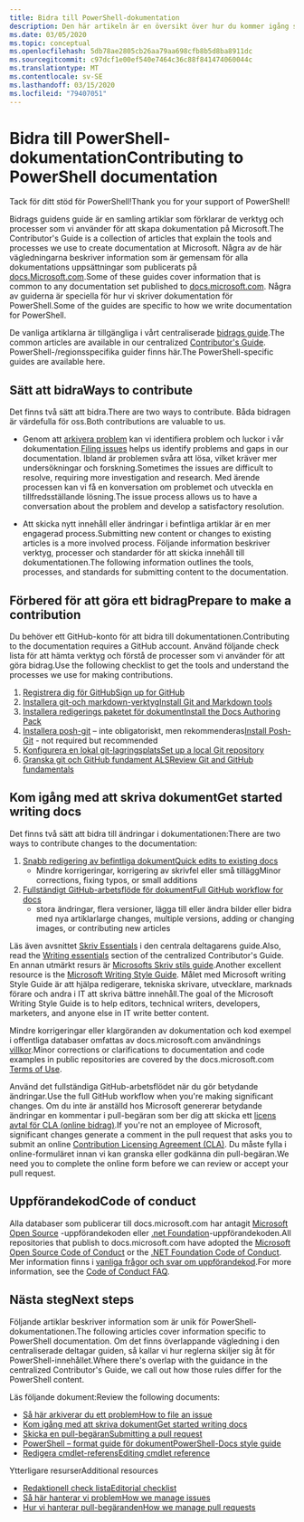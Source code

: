 ```yaml
---
title: Bidra till PowerShell-dokumentation
description: Den här artikeln är en översikt över hur du kommer igång som en deltagare i PowerShell-dokumentationen.
ms.date: 03/05/2020
ms.topic: conceptual
ms.openlocfilehash: 5db78ae2805cb26aa79aa698cfb8b5d8ba8911dc
ms.sourcegitcommit: c97dcf1e00ef540e7464c36c88f841474060044c
ms.translationtype: MT
ms.contentlocale: sv-SE
ms.lasthandoff: 03/15/2020
ms.locfileid: "79407051"
---
```

# <a name="contributing-to-powershell-documentation"></a><span data-ttu-id="26f9b-103">Bidra till PowerShell-dokumentation</span><span class="sxs-lookup"><span data-stu-id="26f9b-103">Contributing to PowerShell documentation</span></span>

<span data-ttu-id="26f9b-104">Tack för ditt stöd för PowerShell!</span><span class="sxs-lookup"><span data-stu-id="26f9b-104">Thank you for your support of PowerShell!</span></span>

<span data-ttu-id="26f9b-105">Bidrags guidens guide är en samling artiklar som förklarar de verktyg och processer som vi använder för att skapa dokumentation på Microsoft.</span><span class="sxs-lookup"><span data-stu-id="26f9b-105">The Contributor's Guide is a collection of articles that explain the tools and processes we use to create documentation at Microsoft.</span></span> <span data-ttu-id="26f9b-106">Några av de här vägledningarna beskriver information som är gemensam för alla dokumentations uppsättningar som publicerats på [docs.Microsoft.com][docs].</span><span class="sxs-lookup"><span data-stu-id="26f9b-106">Some of these guides cover information that is common to any documentation set published to [docs.microsoft.com][docs].</span></span> <span data-ttu-id="26f9b-107">Några av guiderna är speciella för hur vi skriver dokumentation för PowerShell.</span><span class="sxs-lookup"><span data-stu-id="26f9b-107">Some of the guides are specific to how we write documentation for PowerShell.</span></span>

<span data-ttu-id="26f9b-108">De vanliga artiklarna är tillgängliga i vårt centraliserade [bidrags guide][contribute].</span><span class="sxs-lookup"><span data-stu-id="26f9b-108">The common articles are available in our centralized [Contributor's Guide][contribute].</span></span> <span data-ttu-id="26f9b-109">PowerShell-/regionsspecifika guider finns här.</span><span class="sxs-lookup"><span data-stu-id="26f9b-109">The PowerShell-specific guides are available here.</span></span>

## <a name="ways-to-contribute"></a><span data-ttu-id="26f9b-110">Sätt att bidra</span><span class="sxs-lookup"><span data-stu-id="26f9b-110">Ways to contribute</span></span>

<span data-ttu-id="26f9b-111">Det finns två sätt att bidra.</span><span class="sxs-lookup"><span data-stu-id="26f9b-111">There are two ways to contribute.</span></span> <span data-ttu-id="26f9b-112">Båda bidragen är värdefulla för oss.</span><span class="sxs-lookup"><span data-stu-id="26f9b-112">Both contributions are valuable to us.</span></span>

- <span data-ttu-id="26f9b-113">Genom att [arkivera problem][file-an-issue] kan vi identifiera problem och luckor i vår dokumentation.</span><span class="sxs-lookup"><span data-stu-id="26f9b-113">[Filing issues][file-an-issue] helps us identify problems and gaps in our documentation.</span></span> <span data-ttu-id="26f9b-114">Ibland är problemen svåra att lösa, vilket kräver mer undersökningar och forskning.</span><span class="sxs-lookup"><span data-stu-id="26f9b-114">Sometimes the issues are difficult to resolve, requiring more investigation and research.</span></span> <span data-ttu-id="26f9b-115">Med ärende processen kan vi få en konversation om problemet och utveckla en tillfredsställande lösning.</span><span class="sxs-lookup"><span data-stu-id="26f9b-115">The issue process allows us to have a conversation about the problem and develop a satisfactory resolution.</span></span>

- <span data-ttu-id="26f9b-116">Att skicka nytt innehåll eller ändringar i befintliga artiklar är en mer engagerad process.</span><span class="sxs-lookup"><span data-stu-id="26f9b-116">Submitting new content or changes to existing articles is a more involved process.</span></span> <span data-ttu-id="26f9b-117">Följande information beskriver verktyg, processer och standarder för att skicka innehåll till dokumentationen.</span><span class="sxs-lookup"><span data-stu-id="26f9b-117">The following information outlines the tools, processes, and standards for submitting content to the documentation.</span></span>

## <a name="prepare-to-make-a-contribution"></a><span data-ttu-id="26f9b-118">Förbered för att göra ett bidrag</span><span class="sxs-lookup"><span data-stu-id="26f9b-118">Prepare to make a contribution</span></span>

<span data-ttu-id="26f9b-119">Du behöver ett GitHub-konto för att bidra till dokumentationen.</span><span class="sxs-lookup"><span data-stu-id="26f9b-119">Contributing to the documentation requires a GitHub account.</span></span> <span data-ttu-id="26f9b-120">Använd följande check lista för att hämta verktyg och förstå de processer som vi använder för att göra bidrag.</span><span class="sxs-lookup"><span data-stu-id="26f9b-120">Use the following checklist to get the tools and understand the processes we use for making contributions.</span></span>

1. [<span data-ttu-id="26f9b-121">Registrera dig för GitHub</span><span class="sxs-lookup"><span data-stu-id="26f9b-121">Sign up for GitHub</span></span>](/contribute/get-started-setup-github)
1. [<span data-ttu-id="26f9b-122">Installera git-och markdown-verktyg</span><span class="sxs-lookup"><span data-stu-id="26f9b-122">Install Git and Markdown tools</span></span>](/contribute/get-started-setup-tools)
1. [<span data-ttu-id="26f9b-123">Installera redigerings paketet för dokument</span><span class="sxs-lookup"><span data-stu-id="26f9b-123">Install the Docs Authoring Pack</span></span>](/contribute/how-to-write-docs-auth-pack)
1. <span data-ttu-id="26f9b-124">[Installera posh-git][posh-git] – inte obligatoriskt, men rekommenderas</span><span class="sxs-lookup"><span data-stu-id="26f9b-124">[Install Posh-Git][posh-git] - not required but recommended</span></span>
1. [<span data-ttu-id="26f9b-125">Konfigurera en lokal git-lagringsplats</span><span class="sxs-lookup"><span data-stu-id="26f9b-125">Set up a local Git repository</span></span>](/contribute/get-started-setup-local)
1. [<span data-ttu-id="26f9b-126">Granska git och GitHub fundament ALS</span><span class="sxs-lookup"><span data-stu-id="26f9b-126">Review Git and GitHub fundamentals</span></span>](/contribute/git-github-fundamentals)

## <a name="get-started-writing-docs"></a><span data-ttu-id="26f9b-127">Kom igång med att skriva dokument</span><span class="sxs-lookup"><span data-stu-id="26f9b-127">Get started writing docs</span></span>

<span data-ttu-id="26f9b-128">Det finns två sätt att bidra till ändringar i dokumentationen:</span><span class="sxs-lookup"><span data-stu-id="26f9b-128">There are two ways to contribute changes to the documentation:</span></span>

1. [<span data-ttu-id="26f9b-129">Snabb redigering av befintliga dokument</span><span class="sxs-lookup"><span data-stu-id="26f9b-129">Quick edits to existing docs</span></span>](/contribute/#quick-edits-to-existing-documents)
   - <span data-ttu-id="26f9b-130">Mindre korrigeringar, korrigering av skrivfel eller små tillägg</span><span class="sxs-lookup"><span data-stu-id="26f9b-130">Minor corrections, fixing typos, or small additions</span></span>
1. [<span data-ttu-id="26f9b-131">Fullständigt GitHub-arbetsflöde för dokument</span><span class="sxs-lookup"><span data-stu-id="26f9b-131">Full GitHub workflow for docs</span></span>](/contribute/how-to-write-workflows-major)
   - <span data-ttu-id="26f9b-132">stora ändringar, flera versioner, lägga till eller ändra bilder eller bidra med nya artiklar</span><span class="sxs-lookup"><span data-stu-id="26f9b-132">large changes, multiple versions, adding or changing images, or contributing new articles</span></span>

<span data-ttu-id="26f9b-133">Läs även avsnittet [Skriv Essentials](/contribute/style-quick-start) i den centrala deltagarens guide.</span><span class="sxs-lookup"><span data-stu-id="26f9b-133">Also, read the [Writing essentials](/contribute/style-quick-start) section of the centralized Contributor's Guide.</span></span> <span data-ttu-id="26f9b-134">En annan utmärkt resurs är [Microsofts Skriv stils guide][style-guide].</span><span class="sxs-lookup"><span data-stu-id="26f9b-134">Another excellent resource is the [Microsoft Writing Style Guide][style-guide].</span></span> <span data-ttu-id="26f9b-135">Målet med Microsoft writing Style Guide är att hjälpa redigerare, tekniska skrivare, utvecklare, marknads förare och andra i IT att skriva bättre innehåll.</span><span class="sxs-lookup"><span data-stu-id="26f9b-135">The goal of the Microsoft Writing Style Guide is to help editors, technical writers, developers, marketers, and anyone else in IT write better content.</span></span>

<span data-ttu-id="26f9b-136">Mindre korrigeringar eller klargöranden av dokumentation och kod exempel i offentliga databaser omfattas av docs.microsoft.com användnings [villkor][terms-of-use].</span><span class="sxs-lookup"><span data-stu-id="26f9b-136">Minor corrections or clarifications to documentation and code examples in public repositories are covered by the docs.microsoft.com [Terms of Use][terms-of-use].</span></span>

<span data-ttu-id="26f9b-137">Använd det fullständiga GitHub-arbetsflödet när du gör betydande ändringar.</span><span class="sxs-lookup"><span data-stu-id="26f9b-137">Use the full GitHub workflow when you're making significant changes.</span></span> <span data-ttu-id="26f9b-138">Om du inte är anställd hos Microsoft genererar betydande ändringar en kommentar i pull-begäran som ber dig att skicka ett [licens avtal för CLA (online bidrag)][cla].</span><span class="sxs-lookup"><span data-stu-id="26f9b-138">If you're not an employee of Microsoft, significant changes generate a comment in the pull request that asks you to submit an online [Contribution Licensing Agreement (CLA)][cla].</span></span> <span data-ttu-id="26f9b-139">Du måste fylla i online-formuläret innan vi kan granska eller godkänna din pull-begäran.</span><span class="sxs-lookup"><span data-stu-id="26f9b-139">We need you to complete the online form before we can review or accept your pull request.</span></span>

## <a name="code-of-conduct"></a><span data-ttu-id="26f9b-140">Uppförandekod</span><span class="sxs-lookup"><span data-stu-id="26f9b-140">Code of conduct</span></span>

<span data-ttu-id="26f9b-141">Alla databaser som publicerar till docs.microsoft.com har antagit [Microsoft Open Source](https://opensource.microsoft.com/codeofconduct/) -uppförandekoden eller [.net Foundation](https://dotnetfoundation.org/code-of-conduct)-uppförandekoden.</span><span class="sxs-lookup"><span data-stu-id="26f9b-141">All repositories that publish to docs.microsoft.com have adopted the [Microsoft Open Source Code of Conduct](https://opensource.microsoft.com/codeofconduct/) or the [.NET Foundation Code of Conduct](https://dotnetfoundation.org/code-of-conduct).</span></span> <span data-ttu-id="26f9b-142">Mer information finns i [vanliga frågor och svar om uppförandekod](https://opensource.microsoft.com/codeofconduct/faq/).</span><span class="sxs-lookup"><span data-stu-id="26f9b-142">For more information, see the [Code of Conduct FAQ](https://opensource.microsoft.com/codeofconduct/faq/).</span></span>

## <a name="next-steps"></a><span data-ttu-id="26f9b-143">Nästa steg</span><span class="sxs-lookup"><span data-stu-id="26f9b-143">Next steps</span></span>

<span data-ttu-id="26f9b-144">Följande artiklar beskriver information som är unik för PowerShell-dokumentationen.</span><span class="sxs-lookup"><span data-stu-id="26f9b-144">The following articles cover information specific to PowerShell documentation.</span></span> <span data-ttu-id="26f9b-145">Om det finns överlappande vägledning i den centraliserade deltagar guiden, så kallar vi hur reglerna skiljer sig åt för PowerShell-innehållet.</span><span class="sxs-lookup"><span data-stu-id="26f9b-145">Where there's overlap with the guidance in the centralized Contributor's Guide, we call out how those rules differ for the PowerShell content.</span></span>

<span data-ttu-id="26f9b-146">Läs följande dokument:</span><span class="sxs-lookup"><span data-stu-id="26f9b-146">Review the following documents:</span></span>

- [<span data-ttu-id="26f9b-147">Så här arkiverar du ett problem</span><span class="sxs-lookup"><span data-stu-id="26f9b-147">How to file an issue</span></span>](file-an-issue.md)
- [<span data-ttu-id="26f9b-148">Kom igång med att skriva dokument</span><span class="sxs-lookup"><span data-stu-id="26f9b-148">Get started writing docs</span></span>](get-started-writing.md)
- [<span data-ttu-id="26f9b-149">Skicka en pull-begäran</span><span class="sxs-lookup"><span data-stu-id="26f9b-149">Submitting a pull request</span></span>](pull-requests.md)
- [<span data-ttu-id="26f9b-150">PowerShell – format guide för dokument</span><span class="sxs-lookup"><span data-stu-id="26f9b-150">PowerShell-Docs style guide</span></span>](powershell-style-guide.md)
- [<span data-ttu-id="26f9b-151">Redigera cmdlet-referens</span><span class="sxs-lookup"><span data-stu-id="26f9b-151">Editing cmdlet reference</span></span>](editing-cmdlet-ref.md)

<span data-ttu-id="26f9b-152">Ytterligare resurser</span><span class="sxs-lookup"><span data-stu-id="26f9b-152">Additional resources</span></span>

- [<span data-ttu-id="26f9b-153">Redaktionell check lista</span><span class="sxs-lookup"><span data-stu-id="26f9b-153">Editorial checklist</span></span>](editorial-checklist.md)
- [<span data-ttu-id="26f9b-154">Så här hanterar vi problem</span><span class="sxs-lookup"><span data-stu-id="26f9b-154">How we manage issues</span></span>](managing-issues.md)
- [<span data-ttu-id="26f9b-155">Hur vi hanterar pull-begäranden</span><span class="sxs-lookup"><span data-stu-id="26f9b-155">How we manage pull requests</span></span>](managing-pull-requests.md)

<!--link refs-->
[cla]: https://cla.microsoft.com/
[contribute]: /contribute/
[docs]: https://docs.microsoft.com/
[file-an-issue]: file-an-issue.md
[posh-git]: https://www.powershellgallery.com/packages/posh-git
[psdocs]: https://docs.microsoft.com/powershell
[style-guide]: https://docs.microsoft.com/style-guide/welcome/
[terms-of-use]: https://docs.microsoft.com/legal/termsofuse